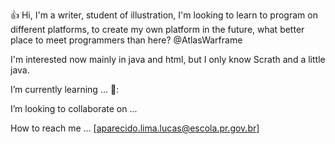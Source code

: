 :+1: Hi, I'm a writer, student of illustration, I'm looking to learn to program on different platforms, to create my own platform in the future, what better place to meet programmers than here? @AtlasWarframe

I'm interested now mainly in java and html, but I only know Scrath and a little java.

I’m currently learning ... 🌚:

I’m looking to collaborate on ...

How to reach me ... [aparecido.lima.lucas@escola.pr.gov.br]

<!---
AtlasWarframe/AtlasWarframe is a ✨ special ✨ repository because its `README.md` (this file) appears on your GitHub profile.
You can click the Preview link to take a look at your changes.
--->
